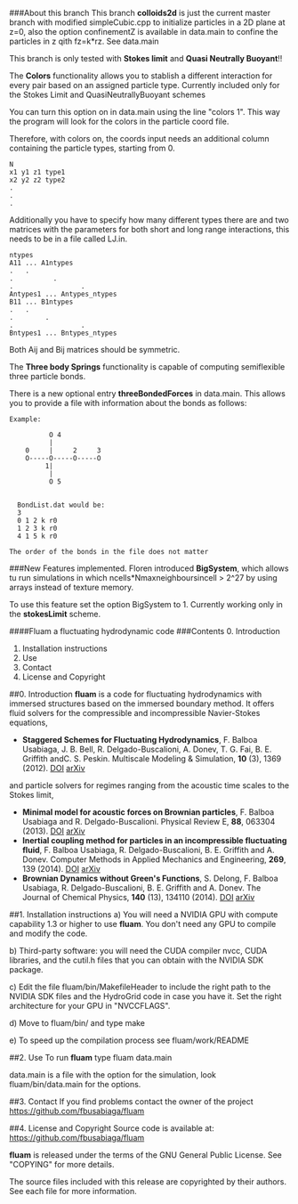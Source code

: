 ###About this branch
This branch **colloids2d** is just the current master branch with modified simpleCubic.cpp to initialize particles in a 2D plane at z=0, also the option confinementZ is available in data.main to confine the particles in z qith fz=k*rz. See data.main



This branch is only tested with **Stokes limit** and **Quasi Neutrally Buoyant**!!

The **Colors** functionality allows you to stablish a different interaction for every pair based on an assigned particle type. Currently included only for the Stokes Limit and QuasiNeutrallyBuoyant schemes

You can turn this option on in data.main using the line "colors       1". This way the program will look for the colors in the particle coord file.


Therefore, with colors on, the coords input needs an additional column containing the particle types, starting from 0.

    N
    x1 y1 z1 type1
    x2 y2 z2 type2
    . 
    .
    .

Additionally you have to specify how many different types there are and two matrices with the parameters for both short and long range interactions, this needs to be in a file called LJ.in.
    
    ntypes
    A11 ... A1ntypes
    .   .
    .          .
    .                 .
    Antypes1 ... Antypes_ntypes
    B11 ... B1ntypes
    .   .
    .        .
    .	              .
    Bntypes1 ... Bntypes_ntypes


Both Aij and Bij matrices should be symmetric.





The **Three body Springs** functionality is capable of computing semiflexible three particle bonds.

There is a new optional entry **threeBondedForces** in data.main. This allows you to provide a file with information about the bonds as follows:

    Example:
      
	          O 4
	          |
	    0     |     2     3
	    O-----O-----O-----O
	         1|
	          |
	      	  O 5
	

	  BondList.dat would be:
	  3
	  0 1 2 k r0
	  1 2 3 k r0
	  4 1 5 k r0
	  
    The order of the bonds in the file does not matter


###New Features implemented.
Floren introduced **BigSystem**, which allows tu run simulations in which ncells*Nmaxneighboursincell > 2^27 by using arrays instead of texture memory.

To use this feature set the option BigSystem to 1. Currently working only in the **stokesLimit** scheme.
  

####Fluam a fluctuating hydrodynamic code
###Contents
0. Introduction
1. Installation instructions
2. Use
3. Contact
4. License and Copyright


##0. Introduction
**fluam** is a code for fluctuating hydrodynamics with immersed structures based
on the immersed boundary method. It offers fluid solvers for the compressible and
incompressible Navier-Stokes equations,
* **Staggered Schemes for Fluctuating Hydrodynamics**, F. Balboa Usabiaga, J. B. Bell, R. Delgado-Buscalioni, A. Donev, T. G. Fai, B. E. Griffith andC. S. Peskin. Multiscale Modeling & Simulation, **10** (3), 1369 (2012). 
[DOI](https://dx.doi.org/10.1137/120864520) [arXiv](http://arxiv.org/abs/1108.5188)
 
and particle solvers for regimes ranging from the acoustic time scales to the Stokes limit,
* **Minimal model for acoustic forces on Brownian particles**, F. Balboa Usabiaga and R. Delgado-Buscalioni. Physical Review E, **88**, 063304 (2013). 
[DOI](https://dx.doi.org/10.1103/PhysRevE.88.063304) [arXiv](http://arxiv.org/abs/1307.0702)
* **Inertial coupling method for particles in an incompressible fluctuating fluid**, F. Balboa Usabiaga, R. Delgado-Buscalioni, B. E. Griffith and A. Donev. Computer Methods in Applied Mechanics and Engineering, **269**, 139 (2014). 
[DOI](https://dx.doi.org/10.1016/j.cma.2013.10.029) [arXiv](http://arxiv.org/abs/1212.6427)
* **Brownian Dynamics without Green's Functions**, S. Delong, F. Balboa Usabiaga, R. Delgado-Buscalioni, B. E. Griffith and A. Donev. The Journal of Chemical Physics, **140** (13), 134110 (2014). 
[DOI](https://dx.doi.org/10.1063/1.4869866) [arXiv](http://arxiv.org/abs/1401.4198)


##1. Installation instructions
a) You will need a NVIDIA GPU with compute capability 1.3
or higher to use **fluam**. You don't need any GPU to compile 
and modify the code.

b) Third-party software: you will need the CUDA compiler
nvcc, CUDA libraries, and the cutil.h files that you can obtain
with the NVIDIA SDK package.

c) Edit the file fluam/bin/MakefileHeader
to include the right path to the NVIDIA SDK files
and the HydroGrid code in case you have it. 
Set the right architecture for your GPU in 
"NVCCFLAGS".

d) Move to fluam/bin/ and type 
make

e) To speed up the compilation process see fluam/work/README

##2. Use
To run **fluam** type
fluam data.main

data.main is a file with the option for the simulation, look
fluam/bin/data.main for the options.


##3. Contact
If you find problems contact the owner of the project
https://github.com/fbusabiaga/fluam


##4. License and Copyright
Source code is available at: https://github.com/fbusabiaga/fluam

**fluam** is released under the terms of the GNU General Public License. See
"COPYING" for more details.

The source files included with this release are copyrighted by their
authors. See each file for more information.

